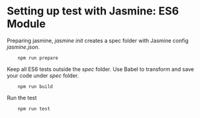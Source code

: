 # Setting up test with Jasmine: ES6 Module

Preparing jasmine, _jasmine init_ creates a spec folder with Jasmine config _jasmine.json_. 
    
        npm run prepare
        
Keep all ES6 tests outside the _spec_ folder. Use Babel to transform and save your code under _spec_ folder.
     
        npm run build
        
Run the test 

        npm run test
        
